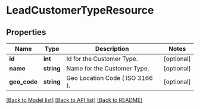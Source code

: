 # LeadCustomerTypeResource

## Properties
Name | Type | Description | Notes
------------ | ------------- | ------------- | -------------
**id** | **int** | Id for the Customer Type. | [optional] 
**name** | **string** | Name for the Customer Type. | [optional] 
**geo_code** | **string** | Geo Location Code ( ISO 3166 ). | [optional] 

[[Back to Model list]](../README.md#documentation-for-models) [[Back to API list]](../README.md#documentation-for-api-endpoints) [[Back to README]](../README.md)


